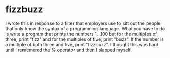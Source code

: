 fizzbuzz
========

I wrote this in response to a filter that employers use to sift out the people that only know the syntax of 
a programming language. What you have to do is write a program that prints the numbers 1...100 
but for the multiples of three, print "fizz" and for the multiples of five, print "buzz". If the 
number is a multiple of both three and five, print "fizzbuzz". I thought this was hard until I rememered 
the % operator and then I slapped myself.
